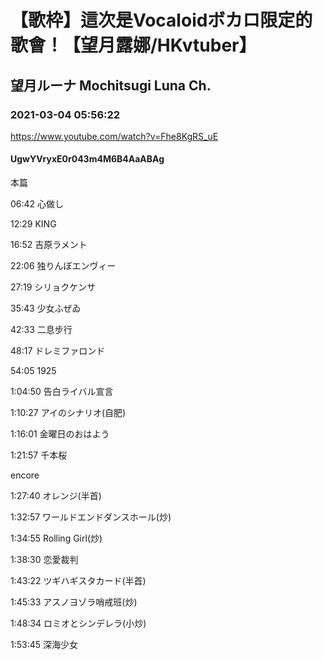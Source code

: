 # 【歌枠】這次是Vocaloidボカロ限定的歌會！【望月露娜/HKvtuber】

## 望月ルーナ  Mochitsugi Luna Ch.

### 2021-03-04 05:56:22

https://www.youtube.com/watch?v=Fhe8KgRS_uE

#### UgwYVryxE0r043m4M6B4AaABAg

本篇

06:42 心做し

12:29 KING

16:52 吉原ラメント

22:06 ​独りんぼエンヴィー

27:19 シリョクケンサ

35:43 少女ふぜゐ

42:33 二息步行

48:17 ドレミファロンド

54:05 1925

1:04:50 告白ライバル宣言

1:10:27 アイのシナリオ(自肥)

1:16:01 金曜日のおはよう

1:21:57 千本桜



encore

1:27:40 オレンジ(半首)

1:32:57 ワールドエンドダンスホール(炒)

1:34:55 Rolling Girl(炒)

1:38:30 恋愛裁判

1:43:22 ツギハギスタカード(半首)

1:45:33 アスノヨゾラ哨戒班(炒)

1:48:34 ロミオとシンデレラ(小炒)

1:53:45 深海少女

